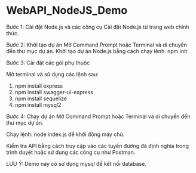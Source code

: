 # WebAPI_NodeJS_Demo

Bước 1: Cài đặt Node.js và các công cụ 
Cài đặt Node.js từ trang web chính thức.

Bước 2: Khởi tạo dự án
Mở Command Prompt hoặc Terminal và di chuyển đến thư mục dự án.
Khởi tạo dự án Node.js bằng cách chạy lệnh: npm init.

Bước 3: Cài đặt các gói phụ thuộc

Mở terminal và sử dụng các lệnh sau:
1. npm install express  
2. npm install swagger-ui-express
3. npm install sequelize 
4. npm install mysql2

Bước 4: Chạy dự án
Mở Command Prompt hoặc Terminal và di chuyển đến thư mục dự án.

Chạy lệnh: node index.js để khởi động máy chủ.

Kiểm tra API bằng cách truy cập vào các tuyến đường đã định nghĩa trong trình duyệt hoặc sử dụng các công cụ như Postman.

LƯU Ý: Demo này có sử dụng mysql để kết nối database.
